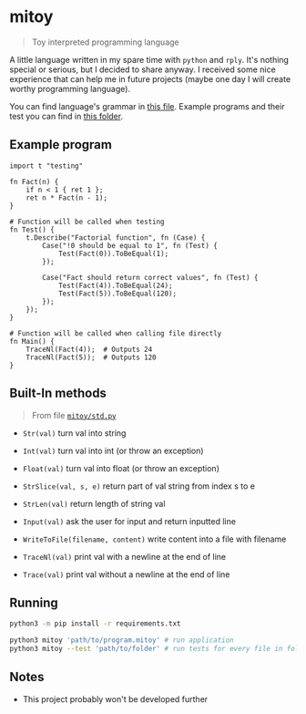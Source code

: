 # mitoy

> Toy interpreted programming language

A little language written in my spare time with `python` and `rply`. It's
nothing special or serious, but I decided to share anyway. I received some
nice experience that can help me in future projects (maybe one day I will
create worthy programming language).

You can find language's grammar in [this file](grammar). Example programs and
their test you can find in [this folder](examples/).

## Example program

```mitoy
import t "testing"

fn Fact(n) {
    if n < 1 { ret 1 };
    ret n * Fact(n - 1);
}

# Function will be called when testing
fn Test() {
    t.Describe("Factorial function", fn (Case) {
        Case("!0 should be equal to 1", fn (Test) {
            Test(Fact(0)).ToBeEqual(1);
        });

        Case("Fact should return correct values", fn (Test) {
            Test(Fact(4)).ToBeEqual(24);
            Test(Fact(5)).ToBeEqual(120);
        });
    });
}

# Function will be called when calling file directly
fn Main() {
    TraceNl(Fact(4));  # Outputs 24
    TraceNl(Fact(5));  # Outputs 120
}
```

## Built-In methods

> From file [`mitoy/std.py`](mitoy/std.py)

- `Str(val)` turn val into string
- `Int(val)` turn val into int (or throw an exception)
- `Float(val)` turn val into float (or throw an exception)

- `StrSlice(val, s, e)` return part of val string from index s to e
- `StrLen(val)` return length of string val

- `Input(val)` ask the user for input and return inputted line
- `WriteToFile(filename, content)` write content into a file with filename

- `TraceNl(val)` print val with a newline at the end of line
- `Trace(val)` print val without a newline at the end of line

## Running

```bash
python3 -m pip install -r requirements.txt

python3 mitoy 'path/to/program.mitoy' # run application
python3 mitoy --test 'path/to/folder' # run tests for every file in folder
```

## Notes

- This project probably won't be developed further
